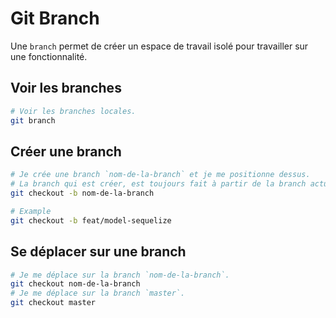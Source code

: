 # Git Branch

Une `branch` permet de créer un espace de travail isolé pour travailler sur une fonctionnalité.

## Voir les branches

```bash
# Voir les branches locales.
git branch
```

## Créer une branch

```bash
# Je crée une branch `nom-de-la-branch` et je me positionne dessus.
# La branch qui est créer, est toujours fait à partir de la branch actuelle.
git checkout -b nom-de-la-branch

# Example
git checkout -b feat/model-sequelize
```

## Se déplacer sur une branch

```bash
# Je me déplace sur la branch `nom-de-la-branch`.
git checkout nom-de-la-branch
# Je me déplace sur la branch `master`.
git checkout master
```
